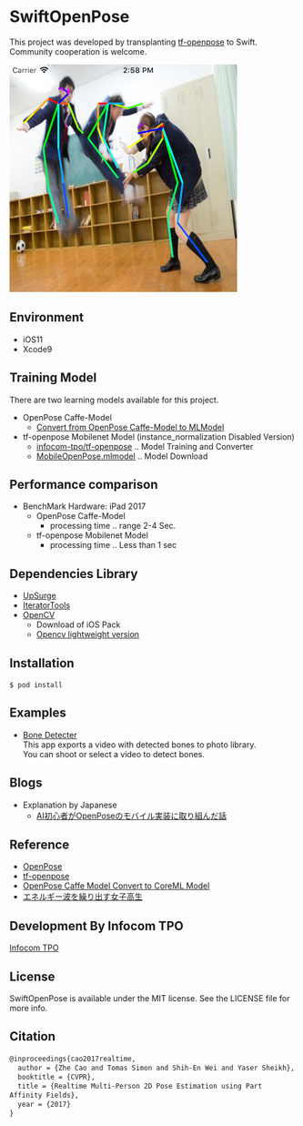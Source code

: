 # SwiftOpenPose

This project was developed by transplanting [tf-openpose](https://github.com/ildoonet/tf-openpose) to Swift.  
Community cooperation is welcome.  

![swiftopenpose_result](images/swiftopenpose_result.png)

## Environment
* iOS11
* Xcode9

## Training Model

There are two learning models available for this project.

* OpenPose Caffe-Model
  * [Convert from OpenPose Caffe-Model to MLModel](doc/CaffeToMLModel.md)
* tf-openpose Mobilenet Model (instance_normalization Disabled Version)
  * [infocom-tpo/tf-openpose](https://github.com/infocom-tpo/tf-openpose/tree/master/convert) .. Model Training and Converter
  * [MobileOpenPose.mlmodel](https://s3-ap-northeast-1.amazonaws.com/swiftopenpose/MobileOpenPose.mlmodel) .. Model Download

## Performance comparison

* BenchMark Hardware: iPad 2017
  * OpenPose Caffe-Model
    * processing time .. range 2-4 Sec.
  * tf-openpose Mobilenet Model
    * processing time .. Less than 1 sec

## Dependencies Library

* [UpSurge](https://github.com/aleph7/Upsurge)
* [IteratorTools](https://github.com/mpangburn/IteratorTools)
* [OpenCV](https://opencv.org/releases.html)
  * Download of iOS Pack
  * [Opencv lightweight version](doc/openpose_minimum.md)

## Installation

```
$ pod install
```

## Examples

* [Bone Detecter](examples/BoneDetecter)  
This app exports a video with detected bones to photo library.  
You can shoot or select a video to detect bones.

## Blogs

* Explanation by Japanese
  * [AI初心者がOpenPoseのモバイル実装に取り組んだ話](https://qiita.com/otmb/items/b924b5f600db1ce11037)

## Reference

* [OpenPose](https://github.com/CMU-Perceptual-Computing-Lab/openpose)
* [tf-openpose](https://github.com/ildoonet/tf-openpose)
* [OpenPose Caffe Model Convert to CoreML Model](https://gist.github.com/otmb/7b2e1caf3330b97c82dc217af5844ad5)
* [エネルギー波を繰り出す女子高生](https://www.pakutaso.com/20151016274post-6129.html)

## Development By Infocom TPO

[Infocom TPO](https://lab.infocom.co.jp/)

## License

SwiftOpenPose is available under the MIT license. See the LICENSE file for more info.

## Citation

```
@inproceedings{cao2017realtime,
  author = {Zhe Cao and Tomas Simon and Shih-En Wei and Yaser Sheikh},
  booktitle = {CVPR},
  title = {Realtime Multi-Person 2D Pose Estimation using Part Affinity Fields},
  year = {2017}
}
```
